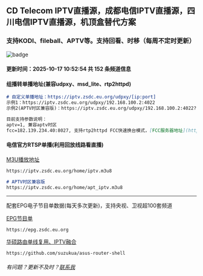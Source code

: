 ## CD Telecom IPTV直播源，成都电信IPTV直播源，四川电信IPTV直播源，机顶盒替代方案

### 支持KODI、fileball、APTV等。支持回看、时移（每周不定时更新）

![badge](https://github.com/suzukua/iptv-cd-telecom/actions/workflows/cloudflare-pages.yml/badge.svg)

#### 更新时间：2025-10-17 10:52:54 共 152 条频道信息

#### 组播转单播地址(兼容udpxy、msd_lite、rtp2httpd)

```markdown
# 自定义单播地址：https://iptv.zsdc.eu.org/udpxy/[ip:port]
示例1：https://iptv.zsdc.eu.org/udpxy/192.168.100.2:4022
示例2(APTV时区兼容版)：https://iptv.zsdc.eu.org/udpxy/192.168.100.2:4022?aptv=1&fcc=182.139.234.40:8027

目前支持参数说明：
aptv=1, 兼容aptv时区
fcc=182.139.234.40:8027, 支持rtp2httpd FCC快速换台模式，[FCC服务器地址](https://github.com/stackia/rtp2httpd/blob/main/cn-fcc-collection.md)
```
    

#### 电信官方RTSP单播(利用回放线路看直播)
[M3U播放地址](https://iptv.zsdc.eu.org/home/iptv.m3u8) 

```markdown
https://iptv.zsdc.eu.org/home/iptv.m3u8

# APTV时区兼容版
https://iptv.zsdc.eu.org/home/apt_iptv.m3u8
```

----

配套EPG电子节目单数据(每天多次更新)，支持央视、卫视超100套频道

[EPG节目单](https://epg.zsdc.eu.org)
        
    https://epg.zsdc.eu.org

[华硕路由单线复用、IPTV融合](https://github.com/suzukua/asus-router-shell)

    https://github.com/suzukua/asus-router-shell

###### 有问题？更新不及时？[联系我](https://github.com/suzukua/iptv-cd-telecom/issues)
